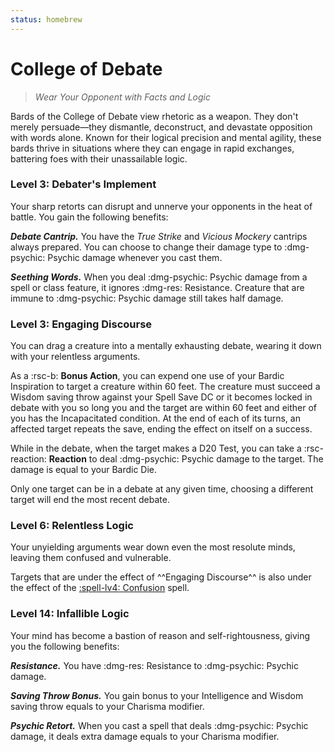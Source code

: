 ```yaml
---
status: homebrew
---
```


# College of Debate

> *Wear Your Opponent with Facts and Logic*

Bards of the College of Debate view rhetoric as a weapon. They don't merely persuade—they dismantle, deconstruct, and devastate opposition with words alone. Known for their logical precision and mental agility, these bards thrive in situations where they can engage in rapid exchanges, battering foes with their unassailable logic.

### Level 3: Debater's Implement

Your sharp retorts can disrupt and unnerve your opponents in the heat of battle. You gain the following benefits:

***Debate Cantrip.*** You have the *True Strike* and *Vicious Mockery* cantrips always prepared. You can choose to change their damage type to :dmg-psychic: Psychic damage whenever you cast them.

***Seething Words.*** When you deal :dmg-psychic: Psychic damage from a spell or class feature, it ignores :dmg-res: Resistance. Creature that are immune to :dmg-psychic: Psychic damage still takes half damage. 

### Level 3: Engaging Discourse

You can drag a creature into a mentally exhausting debate, wearing it down with your relentless arguments.

As a :rsc-b: **Bonus Action**, you can expend one use of your Bardic Inspiration to target a creature within 60 feet. The creature must succeed a Wisdom saving throw against your Spell Save DC or it becomes locked in debate with you so long you and the target are within 60 feet and either of you has the Incapacitated condition. At the end of each of its turns, an affected target repeats the save, ending the effect on itself on a success.

While in the debate, when the target makes a D20 Test, you can take a :rsc-reaction: **Reaction** to deal :dmg-psychic: Psychic damage to the target. The damage is equal to your Bardic Die.

Only one target can be in a debate at any given time, choosing a different target will end the most recent debate.

### Level 6: Relentless Logic

Your unyielding arguments wear down even the most resolute minds, leaving them confused and vulnerable. 

Targets that are under the effect of ^^Engaging Discourse^^ is also under the effect of the [:spell-lv4: Confusion](../../spells/description/core/level-4.md#confusion) spell.

### Level 14: Infallible Logic

Your mind has become a bastion of reason and self-rightousness, giving you the following benefits:

***Resistance.*** You have :dmg-res: Resistance to :dmg-psychic: Psychic damage.

***Saving Throw Bonus.*** You gain bonus to your Intelligence and Wisdom saving throw equals to your Charisma modifier.

***Psychic Retort.*** When you cast a spell that deals :dmg-psychic: Psychic damage, it deals extra damage equals to your Charisma modifier.
